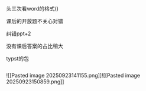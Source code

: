 头三次看word的格式()

课后的开放题不关心对错

纠错ppt+2

没有课后答案的占比稍大

typst的包
```

```

![[Pasted image 20250923141155.png]]![[Pasted image 20250923150859.png]]